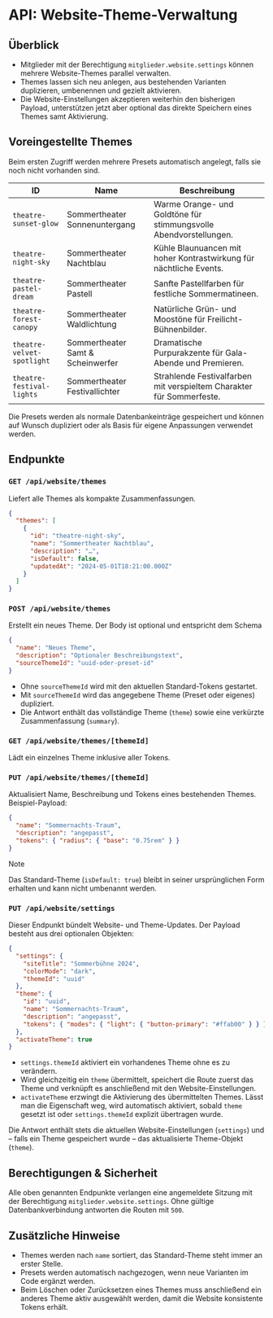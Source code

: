 # API: Website-Theme-Verwaltung

## Überblick

- Mitglieder mit der Berechtigung `mitglieder.website.settings` können mehrere Website-Themes parallel verwalten.
- Themes lassen sich neu anlegen, aus bestehenden Varianten duplizieren, umbenennen und gezielt aktivieren.
- Die Website-Einstellungen akzeptieren weiterhin den bisherigen Payload, unterstützen jetzt aber optional das direkte Speichern eines Themes samt Aktivierung.

## Voreingestellte Themes

Beim ersten Zugriff werden mehrere Presets automatisch angelegt, falls sie noch nicht vorhanden sind.

| ID | Name | Beschreibung |
| --- | --- | --- |
| `theatre-sunset-glow` | Sommertheater Sonnenuntergang | Warme Orange- und Goldtöne für stimmungsvolle Abendvorstellungen. |
| `theatre-night-sky` | Sommertheater Nachtblau | Kühle Blaunuancen mit hoher Kontrastwirkung für nächtliche Events. |
| `theatre-pastel-dream` | Sommertheater Pastell | Sanfte Pastellfarben für festliche Sommermatineen. |
| `theatre-forest-canopy` | Sommertheater Waldlichtung | Natürliche Grün- und Moostöne für Freilicht-Bühnenbilder. |
| `theatre-velvet-spotlight` | Sommertheater Samt & Scheinwerfer | Dramatische Purpurakzente für Gala-Abende und Premieren. |
| `theatre-festival-lights` | Sommertheater Festivallichter | Strahlende Festivalfarben mit verspieltem Charakter für Sommerfeste. |

Die Presets werden als normale Datenbankeinträge gespeichert und können auf Wunsch dupliziert oder als Basis für eigene Anpassungen verwendet werden.

## Endpunkte

### `GET /api/website/themes`

Liefert alle Themes als kompakte Zusammenfassungen.

```json
{
  "themes": [
    {
      "id": "theatre-night-sky",
      "name": "Sommertheater Nachtblau",
      "description": "…",
      "isDefault": false,
      "updatedAt": "2024-05-01T18:21:00.000Z"
    }
  ]
}
```

### `POST /api/website/themes`

Erstellt ein neues Theme. Der Body ist optional und entspricht dem Schema

```json
{
  "name": "Neues Theme",
  "description": "Optionaler Beschreibungstext",
  "sourceThemeId": "uuid-oder-preset-id"
}
```

- Ohne `sourceThemeId` wird mit den aktuellen Standard-Tokens gestartet.
- Mit `sourceThemeId` wird das angegebene Theme (Preset oder eigenes) dupliziert.
- Die Antwort enthält das vollständige Theme (`theme`) sowie eine verkürzte Zusammenfassung (`summary`).

### `GET /api/website/themes/[themeId]`

Lädt ein einzelnes Theme inklusive aller Tokens.

### `PUT /api/website/themes/[themeId]`

Aktualisiert Name, Beschreibung und Tokens eines bestehenden Themes. Beispiel-Payload:

```json
{
  "name": "Sommernachts-Traum",
  "description": "angepasst",
  "tokens": { "radius": { "base": "0.75rem" } }
}
```

> [!NOTE]
> Das Standard-Theme (`isDefault: true`) bleibt in seiner ursprünglichen Form erhalten und kann nicht umbenannt werden.

### `PUT /api/website/settings`

Dieser Endpunkt bündelt Website- und Theme-Updates. Der Payload besteht aus drei optionalen Objekten:

```json
{
  "settings": {
    "siteTitle": "Sommerbühne 2024",
    "colorMode": "dark",
    "themeId": "uuid"
  },
  "theme": {
    "id": "uuid",
    "name": "Sommernachts-Traum",
    "description": "angepasst",
    "tokens": { "modes": { "light": { "button-primary": "#ffab00" } } }
  },
  "activateTheme": true
}
```

- `settings.themeId` aktiviert ein vorhandenes Theme ohne es zu verändern.
- Wird gleichzeitig ein `theme` übermittelt, speichert die Route zuerst das Theme und verknüpft es anschließend mit den Website-Einstellungen.
- `activateTheme` erzwingt die Aktivierung des übermittelten Themes. Lässt man die Eigenschaft weg, wird automatisch aktiviert, sobald `theme` gesetzt ist oder `settings.themeId` explizit übertragen wurde.

Die Antwort enthält stets die aktuellen Website-Einstellungen (`settings`) und – falls ein Theme gespeichert wurde – das aktualisierte Theme-Objekt (`theme`).

## Berechtigungen & Sicherheit

Alle oben genannten Endpunkte verlangen eine angemeldete Sitzung mit der Berechtigung `mitglieder.website.settings`. Ohne gültige Datenbankverbindung antworten die Routen mit `500`.

## Zusätzliche Hinweise

- Themes werden nach `name` sortiert, das Standard-Theme steht immer an erster Stelle.
- Presets werden automatisch nachgezogen, wenn neue Varianten im Code ergänzt werden.
- Beim Löschen oder Zurücksetzen eines Themes muss anschließend ein anderes Theme aktiv ausgewählt werden, damit die Website konsistente Tokens erhält.
